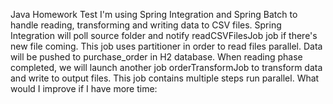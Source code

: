 Java Homework Test
I'm using Spring Integration and Spring Batch to handle reading, transforming and writing data to CSV files.
Spring Integration will poll source folder and notify readCSVFilesJob job if there's new file coming. This job uses 
partitioner in order to read files parallel. Data will be pushed to purchase_order in H2 database.
When reading phase completed, we will launch another job orderTransformJob to transform data and write to output files.
This job contains multiple steps run parallel.
What would I improve if I have more time:
